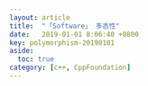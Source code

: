 ```yaml
---
layout: article
title:  "「Software」 多态性"
date:   2019-01-01 8:06:40 +0800
key: polymorphism-20190101
aside:
  toc: true
category: [c++, CppFoundation]
---
```

